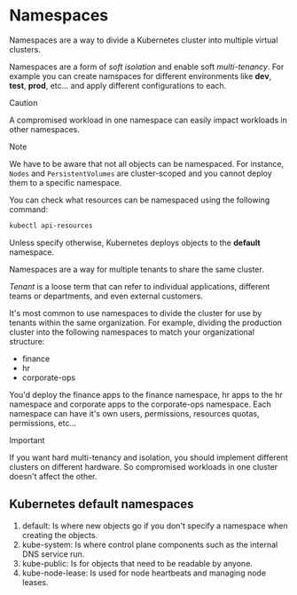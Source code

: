 # Namespaces

Namespaces are a way to divide a Kubernetes cluster into multiple virtual clusters.

Namespaces are a form of _soft isolation_ and enable soft _multi-tenancy_. For example you can create namspaces for different environments like **dev**, **test**, **prod**, etc...
and apply different configurations to each.

> [!CAUTION]
>
> A compromised workload in one namespace can easily impact workloads in other namespaces.

> [!NOTE]
>
> We have to be aware that not all objects can be namespaced. For instance, `Nodes` and `PersistentVolumes` are cluster-scoped and you cannot
> deploy them to a specific namespace.
>
> You can check what resources can be namespaced using the following command:
>
> ```bash
> kubectl api-resources
> ```

Unless specify otherwise, Kubernetes deploys objects to the **default** namespace.

Namespaces are a way for multiple tenants to share the same cluster.

_Tenant_ is a loose term that can refer to individual applications, different teams or departments, and even external customers.

It's most common to use namespaces to divide the cluster for use by tenants within the same organization. For example, dividing the production cluster into the following
namespaces to match your organizational structure:

- finance
- hr
- corporate-ops

You'd deploy the finance apps to the finance namespace, hr apps to the hr namespace and corporate apps to the corporate-ops namespace. Each namespace can have it's own users,
permissions, resources quotas, permissions, etc...

> [!IMPORTANT]
>
> If you want hard multi-tenancy and isolation, you should implement different clusters on different hardware. So compromised workloads in one cluster doesn't affect the other.

## Kubernetes default namespaces

1. default: Is where new objects go if you don't specify a namespace when creating the objects.
2. kube-system: Is where control plane components such as the internal DNS service run.
3. kube-public: Is for objects that need to be readable by anyone.
4. kube-node-lease: Is used for node heartbeats and managing node leases.
